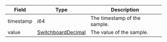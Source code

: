 

| Field | Type | Description |
|--|--|--|
| timestamp |  i64 | The timestamp of the sample. |
| value |  [SwitchboardDecimal](/solana/idl/types/SwitchboardDecimal) | The value of the sample. |
